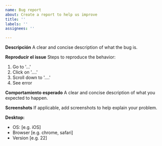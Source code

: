 ```yaml
---
name: Bug report
about: Create a report to help us improve
title: ''
labels: ''
assignees: ''

---
```


**Descripción**
A clear and concise description of what the bug is.

**Reproducir el issue**
Steps to reproduce the behavior:
1. Go to '...'
2. Click on '....'
3. Scroll down to '....'
4. See error

**Comportamiento esperado**
A clear and concise description of what you expected to happen.

**Screenshots**
If applicable, add screenshots to help explain your problem.

**Desktop:**
 - OS: [e.g. iOS]
 - Browser [e.g. chrome, safari]
 - Version [e.g. 22]
